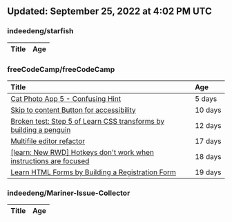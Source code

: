 ## Updated: September 25, 2022 at 4:02 PM UTC


### indeedeng/starfish
|**Title**|**Age**|
|:----|:----|


### freeCodeCamp/freeCodeCamp
|**Title**|**Age**|
|:----|:----|
|[Cat Photo App 5 - Confusing Hint](https://github.com/freeCodeCamp/freeCodeCamp/issues/47573)|5&nbsp;days|
|[Skip to content Button for accessibility](https://github.com/freeCodeCamp/freeCodeCamp/issues/47523)|10&nbsp;days|
|[Broken test: Step 5 of Learn CSS transforms by building a penguin](https://github.com/freeCodeCamp/freeCodeCamp/issues/47513)|12&nbsp;days|
|[Multifile editor refactor](https://github.com/freeCodeCamp/freeCodeCamp/issues/47467)|17&nbsp;days|
|[[learn: New RWD] Hotkeys don't work when instructions are focused ](https://github.com/freeCodeCamp/freeCodeCamp/issues/47457)|18&nbsp;days|
|[Learn HTML Forms by Building a Registration Form](https://github.com/freeCodeCamp/freeCodeCamp/issues/47456)|19&nbsp;days|


### indeedeng/Mariner-Issue-Collector
|**Title**|**Age**|
|:----|:----|